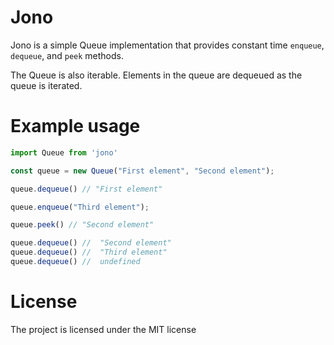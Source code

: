 # Jono

Jono is a simple Queue implementation that provides constant time `enqueue`, `dequeue`, and `peek` methods.

The Queue is also iterable. Elements in the queue are dequeued as the queue is iterated.

# Example usage

```js
import Queue from 'jono'

const queue = new Queue("First element", "Second element");

queue.dequeue() // "First element"

queue.enqueue("Third element");

queue.peek() // "Second element"

queue.dequeue() //  "Second element"
queue.dequeue() //  "Third element"
queue.dequeue() //  undefined
```

# License

The project is licensed under the MIT license